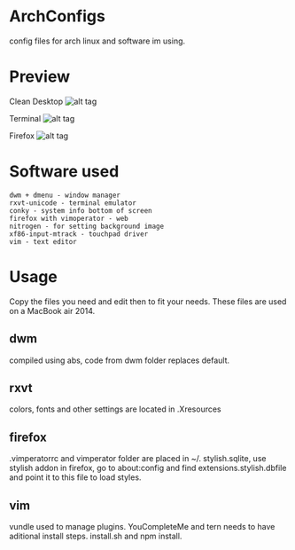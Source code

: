 # ArchConfigs
config files for arch linux and software im using.

# Preview
Clean Desktop
![alt tag](https://raw.github.com/jarton/ArchConfigs/master/preview/desktop.png)

Terminal
![alt tag](https://raw.github.com/jarton/ArchConfigs/master/preview/term.png)

Firefox
![alt tag](https://raw.github.com/jarton/ArchConfigs/master/preview/firefox.png)

# Software used
	dwm + dmenu - window manager
	rxvt-unicode - terminal emulator
	conky - system info bottom of screen		
	firefox with vimoperator - web
	nitrogen - for setting background image
	xf86-input-mtrack - touchpad driver
	vim - text editor

# Usage 
Copy the files you need and edit then to fit your needs.
These files are used on a MacBook air 2014.

## dwm
compiled using abs, code from dwm folder replaces default.

## rxvt 
colors, fonts and other settings are located in .Xresources

## firefox
.vimperatorrc and vimperator folder are placed in ~/.
stylish.sqlite, use stylish addon in firefox, go to about:config and find 
extensions.stylish.dbfile and point it to this file to load styles.

## vim 
vundle used to manage plugins. YouCompleteMe and tern needs to have aditional install steps.
install.sh and npm install.
